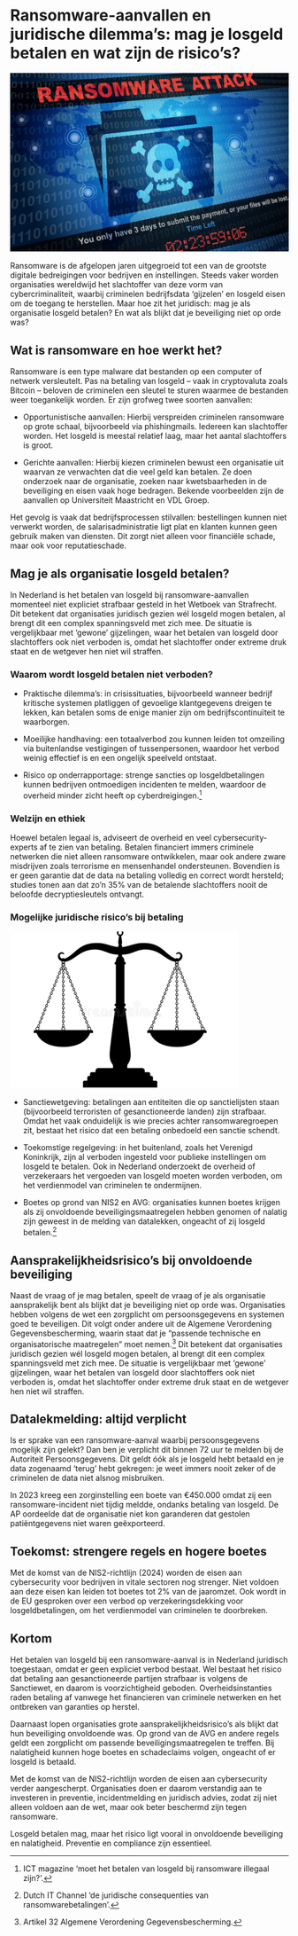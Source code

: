 # Ransomware-aanvallen en juridische dilemma’s: mag je losgeld betalen en wat zijn de risico’s?
![](header.jpg)

Ransomware is de afgelopen jaren uitgegroeid tot een van de grootste digitale
bedreigingen voor bedrijven en instellingen. Steeds vaker worden organisaties
wereldwijd het slachtoffer van deze vorm van cybercriminaliteit, waarbij
criminelen bedrijfsdata ‘gijzelen’ en losgeld eisen om de toegang te
herstellen. Maar hoe zit het juridisch: mag je als organisatie losgeld
betalen? En wat als blijkt dat je beveiliging niet op orde was?

## Wat is ransomware en hoe werkt het?

Ransomware is een type malware dat bestanden op een computer of netwerk
versleutelt. Pas na betaling van losgeld – vaak in cryptovaluta zoals Bitcoin
– beloven de criminelen een sleutel te sturen waarmee de bestanden weer
toegankelijk worden. Er zijn grofweg twee soorten aanvallen:

  * Opportunistische aanvallen: Hierbij verspreiden criminelen ransomware op grote schaal, bijvoorbeeld via phishingmails. Iedereen kan slachtoffer worden. Het losgeld is meestal relatief laag, maar het aantal slachtoffers is groot.

  * Gerichte aanvallen: Hierbij kiezen criminelen bewust een organisatie uit waarvan ze verwachten dat die veel geld kan betalen. Ze doen onderzoek naar de organisatie, zoeken naar kwetsbaarheden in de beveiliging en eisen vaak hoge bedragen. Bekende voorbeelden zijn de aanvallen op Universiteit Maastricht en VDL Groep.

Het gevolg is vaak dat bedrijfsprocessen stilvallen: bestellingen kunnen niet
verwerkt worden, de salarisadministratie ligt plat en klanten kunnen geen
gebruik maken van diensten. Dit zorgt niet alleen voor financiële schade, maar
ook voor reputatieschade.

## Mag je als organisatie losgeld betalen?

In Nederland is het betalen van losgeld bij ransomware-aanvallen momenteel
niet expliciet strafbaar gesteld in het Wetboek van Strafrecht. Dit betekent
dat organisaties juridisch gezien wél losgeld mogen betalen, al brengt dit een
complex spanningsveld met zich mee. De situatie is vergelijkbaar met ‘gewone’
gijzelingen, waar het betalen van losgeld door slachtoffers ook niet verboden
is, omdat het slachtoffer onder extreme druk staat en de wetgever hen niet wil
straffen.

### Waarom wordt losgeld betalen niet verboden?

  * Praktische dilemma’s: in crisissituaties, bijvoorbeeld wanneer bedrijf kritische systemen platliggen of gevoelige klantgegevens dreigen te lekken, kan betalen soms de enige manier zijn om bedrijfscontinuïteit te waarborgen.

  * Moeilijke handhaving: een totaalverbod zou kunnen leiden tot omzeiling via buitenlandse vestigingen of tussenpersonen, waardoor het verbod weinig effectief is en een ongelijk speelveld ontstaat.

  * Risico op onderrapportage: strenge sancties op losgeldbetalingen kunnen bedrijven ontmoedigen incidenten te melden, waardoor de overheid minder zicht heeft op cyberdreigingen.[^1]

### Welzijn en ethiek

Hoewel betalen legaal is, adviseert de overheid en veel cybersecurity-experts
af te zien van betaling. Betalen financiert immers criminele netwerken die
niet alleen ransomware ontwikkelen, maar ook andere zware misdrijven zoals
terrorisme en mensenhandel ondersteunen. Bovendien is er geen garantie dat de
data na betaling volledig en correct wordt hersteld; studies tonen aan dat
zo’n 35% van de betalende slachtoffers nooit de beloofde decryptiesleutels
ontvangt.

### Mogelijke juridische risico’s bij betaling
![](weegschaal.png)


  * Sanctiewetgeving: betalingen aan entiteiten die op sanctielijsten staan (bijvoorbeeld terroristen of gesanctioneerde landen) zijn strafbaar. Omdat het vaak onduidelijk is wie precies achter ransomwaregroepen zit, bestaat het risico dat een betaling onbedoeld een sanctie schendt.

  * Toekomstige regelgeving: in het buitenland, zoals het Verenigd Koninkrijk, zijn al verboden ingesteld voor publieke instellingen om losgeld te betalen. Ook in Nederland onderzoekt de overheid of verzekeraars het vergoeden van losgeld moeten worden verboden, om het verdienmodel van criminelen te ondermijnen.

  * Boetes op grond van NIS2 en AVG: organisaties kunnen boetes krijgen als zij onvoldoende beveiligingsmaatregelen hebben genomen of nalatig zijn geweest in de melding van datalekken, ongeacht of zij losgeld betalen.[^2]

## Aansprakelijkheidsrisico’s bij onvoldoende beveiliging

Naast de vraag of je mag betalen, speelt de vraag of je als organisatie
aansprakelijk bent als blijkt dat je beveiliging niet op orde was.
Organisaties hebben volgens de wet een zorgplicht om persoonsgegevens en
systemen goed te beveiligen. Dit volgt onder andere uit de Algemene
Verordening Gegevensbescherming, waarin staat dat je “passende technische en
organisatorische maatregelen” moet nemen.[^3] Dit betekent dat organisaties
juridisch gezien wél losgeld mogen betalen, al brengt dit een complex
spanningsveld met zich mee. De situatie is vergelijkbaar met ‘gewone’
gijzelingen, waar het betalen van losgeld door slachtoffers ook niet verboden
is, omdat het slachtoffer onder extreme druk staat en de wetgever hen niet wil
straffen.

## Datalekmelding: altijd verplicht

Is er sprake van een ransomware-aanval waarbij persoonsgegevens mogelijk zijn
gelekt? Dan ben je verplicht dit binnen 72 uur te melden bij de Autoriteit
Persoonsgegevens. Dit geldt óók als je losgeld hebt betaald en je data
zogenaamd ‘terug’ hebt gekregen: je weet immers nooit zeker of de criminelen
de data niet alsnog misbruiken.

In 2023 kreeg een zorginstelling een boete van €450.000 omdat zij een
ransomware-incident niet tijdig meldde, ondanks betaling van losgeld. De AP
oordeelde dat de organisatie niet kon garanderen dat gestolen patiëntgegevens
niet waren geëxporteerd.

## Toekomst: strengere regels en hogere boetes

Met de komst van de NIS2-richtlijn (2024) worden de eisen aan cybersecurity
voor bedrijven in vitale sectoren nog strenger. Niet voldoen aan deze eisen
kan leiden tot boetes tot 2% van de jaaromzet. Ook wordt in de EU gesproken
over een verbod op verzekeringsdekking voor losgeldbetalingen, om het
verdienmodel van criminelen te doorbreken.

## Kortom

Het betalen van losgeld bij een ransomware-aanval is in Nederland juridisch
toegestaan, omdat er geen expliciet verbod bestaat. Wel bestaat het risico dat
betaling aan gesanctioneerde partijen strafbaar is volgens de Sanctiewet, en
daarom is voorzichtigheid geboden. Overheidsinstanties raden betaling af
vanwege het financieren van criminele netwerken en het ontbreken van garanties
op herstel.

Daarnaast lopen organisaties grote aansprakelijkheidsrisico’s als blijkt dat
hun beveiliging onvoldoende was. Op grond van de AVG en andere regels geldt
een zorgplicht om passende beveiligingsmaatregelen te treffen. Bij nalatigheid
kunnen hoge boetes en schadeclaims volgen, ongeacht of er losgeld is betaald.

Met de komst van de NIS2-richtlijn worden de eisen aan cybersecurity verder
aangescherpt. Organisaties doen er daarom verstandig aan te investeren in
preventie, incidentmelding en juridisch advies, zodat zij niet alleen voldoen
aan de wet, maar ook beter beschermd zijn tegen ransomware.

Losgeld betalen mag, maar het risico ligt vooral in onvoldoende beveiliging en
nalatigheid. Preventie en compliance zijn essentieel.


[^1]: ICT magazine ‘moet het betalen van losgeld bij ransomware illegaal zijn?’.

[^2]: Dutch IT Channel ‘de juridische consequenties van ransomwarebetalingen’.

[^3]: Artikel 32 Algemene Verordening Gegevensbescherming.

